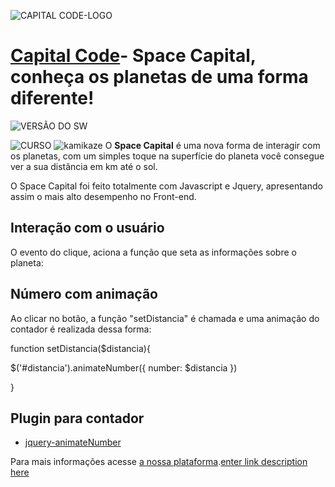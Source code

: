 
![CAPITAL CODE-LOGO](https://i.imgur.com/v1gbp9c.jpg)

# [Capital Code](https://capitalcode.com.br)- Space Capital, conheça os planetas de uma forma diferente! #

  
  

![VERSÃO DO SW](https://img.shields.io/badge/Spacel%20Capital--%20version-v.1.1.7-blue.svg)

![CURSO](https://img.shields.io/badge/Curso-01-orange.svg)
![kamikaze](https://img.shields.io/badge/kamikaze-01-red.svg)
O **Space Capital** é uma nova forma de interagir com os planetas, com um simples toque na superfície do planeta você consegue ver a sua distância em km até o sol.

O Space Capital foi feito totalmente com Javascript e Jquery, apresentando assim o mais alto desempenho no Front-end.

## Interação com o usuário

O evento do clique, aciona a função que seta as informações sobre o planeta:

<div class="planet p-1" onclick="setDistancia('90')">

## Número com animação

Ao clicar no botão, a função "setDistancia" é chamada e uma animação do contador é realizada dessa forma:

function setDistancia($distancia){

  

$('#distancia').animateNumber({ number: $distancia })

  

}

## Plugin para contador

-  [jquery-animateNumber](https://github.com/aishek/jquery-animateNumber)

  

Para mais informações acesse [a nossa plataforma](https://capitalcode.com.br).[enter link description here](https://capitalcode.com.br)
